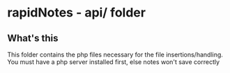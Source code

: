 # rapidNotes - api/ folder
## What's this
This folder contains the php files necessary for the file insertions/handling. You must have a php server installed first, else notes won't save correctly
